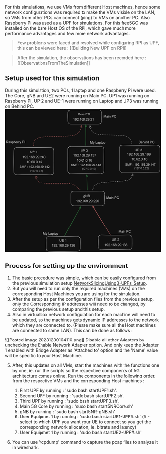 For this simulations, we use VMs from different Host machines, hence some network configurations was required to make the VMs visible on the LAN, so VMs from other PCs can connect (ping) to VMs on another PC. 
Also Raspberry Pi was used as a UPF for simulations. For this free5GC was installed on the bare Host OS of the RPI, which gave much more performance advantages and few more network advantages.

> Few problems were faced and resolved while configuring RPI as UPF, this can be viewed here : [[Building New UPF on RPI]]

> After the simulation, the observations has been recorded here : [[ObservationsFromTheSimulation]]

## Setup used for this simulation

During this simulation, two PCs, 1 laptop and one Raspberry Pi were used.  The Core, gNB and UE2 were running on Main PC. UP1 was running on Raspberry Pi, UP-2 and UE-1 were running on Laptop and UP3 was running on Behind PC.
![Alt text](NetworkSlicingUsingHostMachines/image.png)


## Process for setting up the environment

1. The basic procedure was simple, which can be easily configured from the previous simulation setup [NetworkSlicingUsing3-UPFs_Setup]().
2. But you will need to run only the required machines (VMs) on the corresponding Host Machines you are using for the simulation.
3. After the setup as per the configuration files from the previous setup, only the Corresponding IP addresses will need to be changed, by comparing the previous setup and this setup.
4. Also in virtualbox network configuration for each machine will need to be updated, so the machines gets dynamic IP addresses to the network which they are connected to. (Please make sure all the Host machines are connected to same LAN). This can be done as follows :

![[Pasted image 20231230164110.png]]
Disable all other Adapters by unchecking the Enable Network Adapter option. And only keep the Adapter 1 enabled with Bridge Adapter as 'Attached to' option and the 'Name' value will be specific to your Host Machine.

5. After, this updates on all VMs, start the machines with the functions one by one, ie. run the scripts so the respective components of 5G architecture comes online. Run the components in the following order, from the respective VMs and the corresponding Host machines : 
	1. First UPF by running : 'sudo bash startUPF1.sh'.
	2. Second UPF by running : 'sudo bash startUPF2.sh'.
	3. Third UPF by running : 'sudo bash startUPF3.sh'.
	4. Main 5G Core by running : 'sudo bash start5NRCore.sh'
	5. gNB by running : 'sudo bash start5NR-gNB.sh'
	6. User Equipmet 1 by running : 'sudo bash startUE1-UPF#.sh' (# - select to which UPF you want your UE to connect so you get the corresponding network allocation, ie. bitrate and latency)
	7. User Equipmet 1 by running : 'sudo bash startUE2-UPF#.sh'

6. You can use 'tcpdump' command to capture the pcap files to analyze it in wireshark.